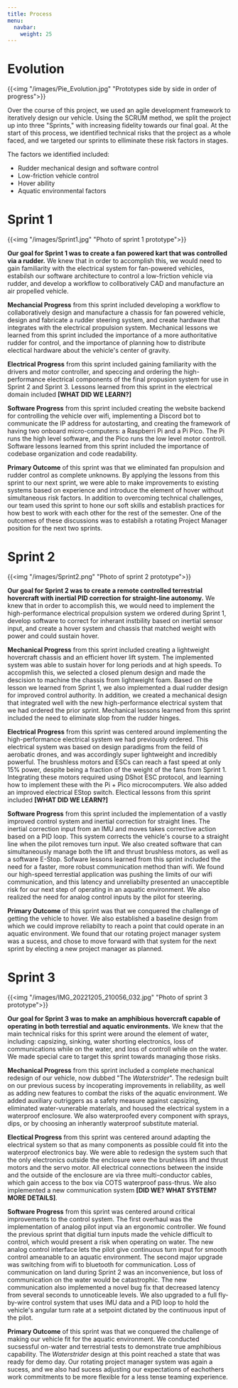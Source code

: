 ```yaml
---
title: Process
menu:
  navbar:
    weight: 25
---
```

# Evolution

{{<img "/images/Pie_Evolution.jpg" "Prototypes side by side in order of progress">}}

Over the course of this project, we used an agile development framework to iteratively design our vehicle. Using the SCRUM method, we split the project up into three "Sprints," with increasing fidelity towards our final goal. At the start of this process, we identified technical risks that the project as a whole faced, and we targeted our sprints to elliminate these risk factors in stages. 

The factors we identified included:
- Rudder mechanical design and software control
- Low-friction vehicle control
- Hover ability
- Aquatic environmental factors

# Sprint 1

{{<img "/images/Sprint1.jpg" "Photo of sprint 1 prototype">}}

**Our goal for Sprint 1 was to create a fan powered kart that was controlled via a rudder.** We knew that in order to accomplish this, we would need to gain familiarity with the electrical system for fan-powered vehicles, estabilsh our software architecture to control a low-friction vehicle via rudder, and develop a workflow to collboratively CAD and manufacture an air propelled vehicle. 

**Mechancial Progress** from this sprint included developing a workflow to collaboratively design and manufacture a chassis for fan powered vehicle, design and fabricate a rudder steering system, and create hardware that integrates with the electrical propulsion system. Mechanical lessons we learned from this sprint included the importance of a more authoritative rudder for control, and the importance of planning how to distribute electical hardware about the vehicle's center of gravity.

**Electrical Progress** from this sprint included gaining familiarity with the drivers and motor controller, and speccing and ordering the high-performance electrical components of the final propusion system for use in Sprint 2 and Sprint 3. Lessons learned from this sprint in the electrical domain included **[WHAT DID WE LEARN?]**

**Software Progress** from this sprint included creating the website backend for controlling the vehicle over wifi, implementing a Discord bot to communicate the IP address for autostarting, and creating the framework of having two onboard micro-computers: a Raspberri Pi and a Pi Pico. The Pi runs the high level software, and the Pico runs the low level motor controll. Software lessons learned from this sprint included the importance of codebase organization and code readability.

**Primary Outcome** of this sprint was that we eliminated fan propulsion and rudder control as complete unknowns. By applying the lessons from this sprint to our next sprint, we were able to make improvements to existing systems based on experience and introduce the element of hover without simultaneous risk factors. In addition to overcoming technical challenges, our team used this sprint to hone our soft skills and establish practices for how best to work with each other for the rest of the semester. One of the outcomes of these discussions was to estabilsh a rotating Project Manager position for the next two sprints.

# Sprint 2

{{<img "/images/Sprint2.png" "Photo of sprint 2 prototype">}}

**Our goal for Sprint 2 was to create a remote controlled terrestrial hovercraft with inertial PID correction for straight-line autonomy.** We knew that in order to accomplish this, we would need to implement the high-performance electrical propulsion system we ordered during Sprint 1, develop software to correct for inherant instbility based on inertial sensor input, and create a hover system and chassis that matched weight with power and could sustain hover.

**Mechanical Progress** from this sprint included creating a lightweight hovercraft chassis and an efficient hover lift system. The implemented system was able to sustain hover for long periods and at high speeds. To accopmlish this, we selected a closed plenum design and made the descision to machine the chassis from lightweight foam. Based on the lesson we learned from Sprint 1, we also implemented a dual rudder design for improved control authority. In addition, we created a mechanical design that integrated well with the new high-performance electrical system that we had ordered the prior sprint. Mechanical lessons learned from this sprint included the need to eliminate slop from the rudder hinges.

**Electrical Progress** from this sprint was centered around implementing the high-performance electrical system we had previously ordered. This electrical system was based on design paradigms from the feild of aerobatic drones, and was accordingly super lightweight and incredibly powerful. The brushless motors and ESCs can reach a fast speed at only 15% power, despite being a fraction of the weight of the fans from Sprint 1. Integrating these motors required using DShot ESC protocol, and learning how to implement these with the Pi + Pico microcomputers. We also added an improved electrical EStop switch. Electical lessons from this sprint included **[WHAT DID WE LEARN?]**

**Software Progress** from this sprint included the implementation of a vastly improved control system and inertial correction for straight lines. The inertial correction input from an IMU and moves takes corrective action based on a PID loop. This system corrects the vehicle's course to a straight line when the pilot removes turn input. We also created software that can simultaneously manage both the lift and thrust brushless motors, as well as a software E-Stop. Sofware lessons learned from this sprint included the need for a faster, more robust communication method than wifi. We found our high-speed terrestial application was pushing the limits of our wifi communication, and this latency and unreliabilty presented an unacceptible risk for our next step of operating in an aquatic environment. We also realized the need for analog control inputs by the pilot for steering. 

**Primary Outcome** of this sprint was that we conquered the challenge of getting the vehicle to hover. We also established a baseline design from which we could improve reliabilty to reach a point that could operate in an aquatic environment. We found that our rotating project manager system was a sucess, and chose to move forward with that system for the next sprint by electing a new project manager as planned.

# Sprint 3

{{<img "/images/IMG_20221205_210056_032.jpg" "Photo of sprint 3 prototype">}}

**Our goal for Sprint 3 was to make an amphibious hovercraft capable of operating in both terrestial and aquatic environments.** We knew that the main technical risks for this sprint were around the element of water, including: capsizing, sinking, water shorting electronics, loss of communications while on the water, and loss of controll while on the water. We made special care to target this sprint towards managing those risks.

**Mechanical Progress** from this sprint included a complete mechanical redesign of our vehicle, now dubbed "The *Waterstrider*". The redesign built on our previous sucess by incoperating improvements in reliability, as well as adding new features to combat the risks of the aquatic environment. We added auxiliary outriggers as a safety measure against capsizing, eliminated water-vunerable materials, and housed the electrical system in a waterproof enclosure. We also waterproofed every component with sprays, dips, or by choosing an inherantly waterproof substitute material.

**Electical Progress** from this sprint was centered around adapting the electrical system so that as many components as possible could fit into the waterproof electronics bay. We were able to redesign the system such that the only electronics outside the enclosure were the brushless lift and thrust motors and the servo motor. All electrical connections between the inside and the outside of the enclosure are via three multi-conductor cables, which gain access to the box via COTS waterproof pass-thrus. We also implemented a new communication system **[DID WE? WHAT SYSTEM? MORE DETAILS]**.

**Software Progress** from this sprint was centered around critical improvements to the control system. The first overhaul was the implementation of analog pilot input via an ergonomic controller. We found the previous sprint that digitial turn inputs made the vehicle difficult to control, which would present a risk when operating on water. The new analog control interface lets the pilot give continuous turn input for smooth control ameanable to an aquatic environment. The second major upgrade was switching from wifi to bluetooth for communication. Loss of communication on land during Sprint 2 was an inconvenience, but loss of communication on the water would be catastrophic. The new communication also implemented a novel bug fix that decreased latency from several seconds to unnoticeable levels. We also upgraded to a full fly-by-wire control system that uses IMU data and a PID loop to hold the vehicle's angular turn rate at a setpoint dictated by the continuous input of the pilot.

**Primary Outcome** of this sprint was that we conquered the challenge of making our vehicle fit for the aquatic environment. We conducted sucsessful on-water and terrestrial tests to demonstrate true amphibious capability. The *Waterstrider* design at this point reached a state that was ready for demo day. Our rotating project manager system was again a sucess, and we also had sucess adjusting our expectations of eachothers work commitments to be more flexible for a less tense teaming experience.
